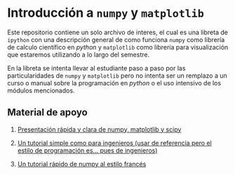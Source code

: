 # Introducción a `numpy` y `matplotlib`

Este repositorio contiene un solo archivo de interes, el cual es una libreta de `ipython` con una descripción general de como funciona `numpy` como librería de calculo científico en *python* y `matplotlib` como librería para visualización que estaremos utilizando a lo largo del semestre. 

En la libreta se intenta llevar al estudiante paso a paso por las particularidades de `numpy` y `matplotlib` pero no intenta ser un remplazo a un curso o manual sobre la programación en *python* o el uso intensivo de los módulos mencionados.


## Material de apoyo

1. [Presentación rápida y clara de numpy, matplotlib y scipy](http://cs231n.github.io/python-numpy-tutorial/)

2. [Un tutorial simple como para ingenieros (usar de referencia pero el estilo de programación es... pues de ingenieros)](http://www.engr.ucsb.edu/~shell/che210d/numpy.pdf)

3. [Un tutorial rápido de numpy al estilo francés](http://www.labri.fr/perso/nrougier/teaching/numpy/numpy.html)


